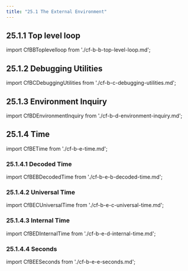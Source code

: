 ```yaml
---
title: "25.1 The External Environment"
---
```


## 25.1.1 Top level loop

import CfBBToplevelloop from './cf-b-b-top-level-loop.md';
<CfBBToplevelloop />
## 25.1.2 Debugging Utilities

import CfBCDebuggingUtilities from './cf-b-c-debugging-utilities.md';
<CfBCDebuggingUtilities />
## 25.1.3 Environment Inquiry

import CfBDEnvironmentInquiry from './cf-b-d-environment-inquiry.md';
<CfBDEnvironmentInquiry />
## 25.1.4 Time

import CfBETime from './cf-b-e-time.md';
<CfBETime />
### 25.1.4.1 Decoded Time

import CfBEBDecodedTime from './cf-b-e-b-decoded-time.md';
<CfBEBDecodedTime />
### 25.1.4.2 Universal Time

import CfBECUniversalTime from './cf-b-e-c-universal-time.md';
<CfBECUniversalTime />
### 25.1.4.3 Internal Time

import CfBEDInternalTime from './cf-b-e-d-internal-time.md';
<CfBEDInternalTime />
### 25.1.4.4 Seconds

import CfBEESeconds from './cf-b-e-e-seconds.md';
<CfBEESeconds />
